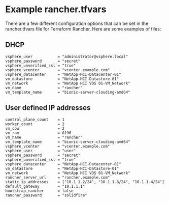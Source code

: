 # Example rancher.tfvars
There are a few different configuration options that can be set in the rancher.tfvars file for Terraform Rancher. Here are some examples of files:  

## DHCP
```hcl-terraform
vsphere_user           = "administrator@vsphere.local"
vsphere_password       = "secret"
vsphere_unverified_ssl = "true"
vsphere_vcenter        = "vcenter.example.com"
vsphere_datacenter     = "NetApp-HCI-Datacenter-01"
vm_datastore           = "NetApp-HCI-Datastore-01"
vm_network             = "NetApp HCI VDS 01-VM_Network"
vm_name                = "rancher"
vm_template_name       = "bionic-server-cloudimg-amd64"
```

## User defined IP addresses
```hcl-terraform
control_plane_count    = 1
worker_count           = 2
vm_cpu                 = 2
vm_ram                 = 8196
vm_name                = "rancher"
vm_template_name       = "bionic-server-cloudimg-amd64"
vsphere_vcenter        = "vcenter.example.com"
vsphere_user           = "user"
vsphere_password       = "secret"
vsphere_unverified_ssl = "true"
vsphere_datacenter     = "NetApp-HCI-Datacenter-01"
vm_datastore           = "NetApp-HCI-Datastore-01"
vm_network             = "NetApp HCI VDS 01-VM_Network"
rancher_server_url     = "rancher.example.com"
static_ip_addresses    = ["10.1.1.2/24", "10.1.1.3/24", "10.1.1.4/24"]
default_gateway        = "10.1.1.1"
bootstrap_rancher      = false
rancher_password       = "solidfire"
```
